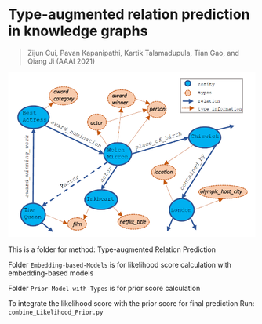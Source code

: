 # Type-augmented relation prediction in knowledge graphs
> Zijun Cui, Pavan Kapanipathi, Kartik Talamadupula, Tian Gao, and Qiang Ji (AAAI 2021)

![](Overview.png)

This is a folder for method: Type-augmented Relation Prediction
 
Folder `Embedding-based-Models` is for likelihood score calculation with embedding-based models

Folder `Prior-Model-with-Types` is for prior score calculation 

To integrate the likelihood score with the prior score for final prediction
Run: `combine_Likelihood_Prior.py`
